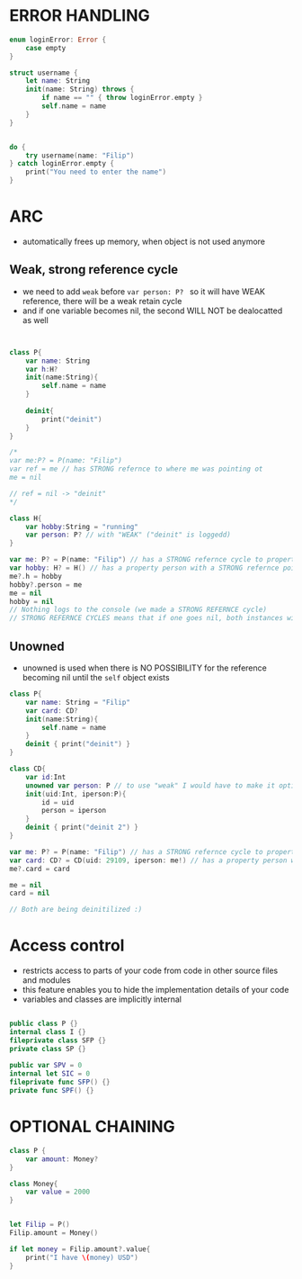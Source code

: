 # ERROR HANDLING

```swift
enum loginError: Error {
    case empty
}

struct username {
    let name: String
    init(name: String) throws {
        if name == "" { throw loginError.empty }
        self.name = name
    }
}


do {
    try username(name: "Filip")
} catch loginError.empty {
    print("You need to enter the name")
}

```



# ARC
* automatically frees up memory, when object is not used anymore

## Weak, strong reference cycle
* we need to add ```weak``` before ```var person: P? ``` so it will have WEAK reference, there will be a weak retain cycle 
* and if one variable becomes nil, the second WILL NOT be dealocatted as well
```swift


class P{
    var name: String
    var h:H?
    init(name:String){
        self.name = name
    }
    
    deinit{
        print("deinit")
    }
}

/*
var me:P? = P(name: "Filip")
var ref = me // has STRONG refernce to where me was pointing ot
me = nil

// ref = nil -> "deinit"
*/

class H{
    var hobby:String = "running"
    var person: P? // with "WEAK" ("deinit" is loggedd)
}

var me: P? = P(name: "Filip") // has a STRONG refernce cycle to property "hobby" which points at "H"
var hobby: H? = H() // has a property person with a STRONG refernce pointing at employee
me?.h = hobby
hobby?.person = me
me = nil
hobby = nil 
// Nothing logs to the console (we made a STRONG REFERNCE cycle)
// STRONG REFERNCE CYCLES means that if one goes nil, both instances will be deallocated

```


## Unowned
* unowned is used when there is NO POSSIBILITY for the reference becoming nil until the ```self``` object exists

```swift
class P{
    var name: String = "Filip"
    var card: CD?
    init(name:String){
        self.name = name
    }
    deinit { print("deinit") }
}

class CD{
    var id:Int
    unowned var person: P // to use "weak" I would have to make it optional by adding "?" which we don't want
    init(uid:Int, iperson:P){
        id = uid
        person = iperson
    }
    deinit { print("deinit 2") }
}

var me: P? = P(name: "Filip") // has a STRONG refernce cycle to property "hobby" which points at "H"
var card: CD? = CD(uid: 29109, iperson: me!) // has a property person with a STRONG refernce pointing at employee
me?.card = card

me = nil
card = nil

// Both are being deinitilized :)

```




# Access control
* restricts access to parts of your code from code in other source files and modules
* this feature enables you to hide the implementation details of your code
* variables and classes are implicitly internal
```swift

public class P {}
internal class I {}
fileprivate class SFP {}
private class SP {}
 
public var SPV = 0
internal let SIC = 0
fileprivate func SFP() {}
private func SPF() {}
```


# OPTIONAL CHAINING
```swift
class P {
    var amount: Money?
}

class Money{
    var value = 2000
}


let Filip = P()
Filip.amount = Money()

if let money = Filip.amount?.value{
    print("I have \(money) USD")
}
```



